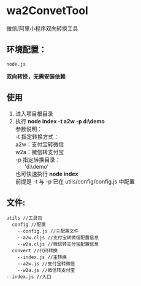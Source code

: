 # wa2ConvetTool #
微信/阿里小程序双向转换工具
## 环境配置： ##
	node.js
**双向转换，无需安装依赖**
## 使用 ##
1.  进入项目根目录
2. 	执行
**node index -t a2w -p d:\demo**<br/>
  参数说明：<br/>
  -t
  指定转换方式：<br/>
          a2w：支付宝转微信<br/>
          w2a：微信转支付宝<br/>
  -p
  指定转换目录：<br/>
       'd:\demo'<br/>
也可快速执行
**node index**<br/>
前提是
-t 与 -p 已在 utils/config/config.js 中配置
## 文件: ##
	utils //工具包
	  config //配置
	    --config.js //主配置文件
	    --a2w.cljs //支付宝转微信配置信息
	    --w2a.cljs //微信转支付宝配置信息
	  convert //代码转换
	    --index.js //主转换
	    --a2w.js //支付宝转微信
	    --w2a.js //微信转支付宝
	--index.js //入口

